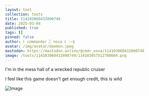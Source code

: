 ```yaml
---
layout: toot
collection: toots
title: 114103060432090749
date: 2025-03-04
published: true
tags: []
pinned: false
author: ⸸ commander ░ nova ⸸ :~$
avatar: /img/avatar/daemon.jpeg
mastodon: https://mastodon.online/@cmdr_nova/114103060432090749
image: /toots/114103060432090749/114103057512708604.png
---
```


I'm in the mess hall of a wrecked republic cruiser

I feel like this game doesn't get enough credit, this is wild

<img src="/toots/114103060432090749/114103057512708604.png" alt="Image">
